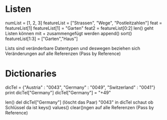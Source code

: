 # Listen
numList = [1, 2, 3]
featureList = ["Strassen", "Wege", "Postleitzahlen"]
feat = featureList[1]
featureList[1] = "Garten"
feat2 = featureList[0:2]
len() geht
Listen können mit + zusammengefügt werden
append()
sort()
featureList[1:3] = ["Garten","Haus"]

Lists sind veränderbare Datentypen und deswegen beziehen sich Veränderungen auf alle Referenzen (Pass by Reference)


# Dictionaries
dicTel = {"Austria" : "0043", "Germany" : "0049", "Switzerland" : "0041"}
print dicTel["Germany"]
dicTel["Germany"] = "+49"

len()
del dicTel["Germany"]      (löscht das Paar)
"0043" in dicTel      schaut ob Schlüssel da ist
keys()
values()
clear()ngen auf alle Referenzen (Pass by Reference)